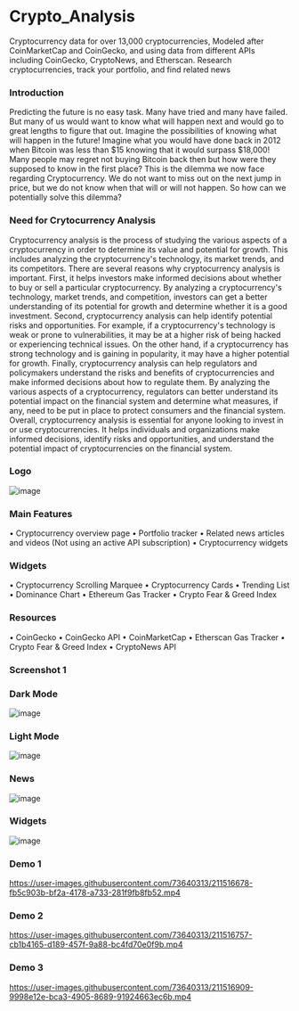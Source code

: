 # Crypto_Analysis
Cryptocurrency data for over 13,000 cryptocurrencies, Modeled after CoinMarketCap and CoinGecko, and using data from different APIs including CoinGecko, CryptoNews, and Etherscan. Research cryptocurrencies, track your portfolio, and find related news

### Introduction

Predicting the future is no easy task. Many have tried and many have failed. But many of us would want to know what will happen next and would go to great lengths to figure that out. Imagine the possibilities of knowing what will happen in the future! Imagine what you would have done back in 2012 when Bitcoin was less than $15 knowing that it would surpass $18,000! Many people may regret not buying Bitcoin back then but how were they supposed to know in the first place? This is the dilemma we now face regarding Cryptocurrency. We do not want to miss out on the next jump in price, but we do not know when that will or will not happen. So how can we potentially solve this dilemma?

### Need for Crytocurrency Analysis

Cryptocurrency analysis is the process of studying the various aspects of a cryptocurrency in order to determine its value and potential for growth. This includes analyzing the cryptocurrency's technology, its market trends, and its competitors.
There are several reasons why cryptocurrency analysis is important. First, it helps investors make informed decisions about whether to buy or sell a particular cryptocurrency. By analyzing a cryptocurrency's technology, market trends, and competition, investors can get a better understanding of its potential for growth and determine whether it is a good investment.
Second, cryptocurrency analysis can help identify potential risks and opportunities. For example, if a cryptocurrency's technology is weak or prone to vulnerabilities, it may be at a higher risk of being hacked or experiencing technical issues. On the other hand, if a cryptocurrency has strong technology and is gaining in popularity, it may have a higher potential for growth.
Finally, cryptocurrency analysis can help regulators and policymakers understand the risks and benefits of cryptocurrencies and make informed decisions about how to regulate them. By analyzing the various aspects of a cryptocurrency, regulators can better understand its potential impact on the financial system and determine what measures, if any, need to be put in place to protect consumers and the financial system.
Overall, cryptocurrency analysis is essential for anyone looking to invest in or use cryptocurrencies. It helps individuals and organizations make informed decisions, identify risks and opportunities, and understand the potential impact of cryptocurrencies on the financial system.






### Logo
![image](https://user-images.githubusercontent.com/73640313/211515654-d8f8c955-7584-461e-84cf-545aa1446877.png)

### Main Features
•	Cryptocurrency overview page
•	Portfolio tracker
•	Related news articles and videos (Not using an active API subscription)
•	Cryptocurrency widgets

### Widgets
•	Cryptocurrency Scrolling Marquee
•	Cryptocurrency Cards
•	Trending List
•	Dominance Chart
•	Ethereum Gas Tracker
•	Crypto Fear & Greed Index

### Resources
•	CoinGecko
•	CoinGecko API
•	CoinMarketCap
•	Etherscan Gas Tracker
•	Crypto Fear & Greed Index
•	CryptoNews API

### Screenshot 1
### Dark Mode
![image](https://user-images.githubusercontent.com/73640313/211516225-0083b889-1ac9-477d-a5cc-91fd53272b55.png)

### Light Mode
![image](https://user-images.githubusercontent.com/73640313/211516296-bd0408e7-fb49-4797-8d2c-84c28d5b5fe4.png)

### News
![image](https://user-images.githubusercontent.com/73640313/211516372-ab2ae718-95e9-434d-9d29-473fe7a1a49d.png)

### Widgets
![image](https://user-images.githubusercontent.com/73640313/211516572-cb6f1975-fd9c-4544-8266-b16b63ef34ed.png)

### Demo 1
https://user-images.githubusercontent.com/73640313/211516678-fb5c903b-bf2a-4178-a733-281f9fb8fb52.mp4

### Demo 2
https://user-images.githubusercontent.com/73640313/211516757-cb1b4165-d189-457f-9a88-bc4fd70e0f9b.mp4

### Demo 3
https://user-images.githubusercontent.com/73640313/211516909-9998e12e-bca3-4905-8689-91924663ec6b.mp4











